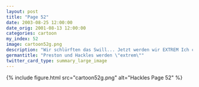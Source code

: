 ```yaml
---
layout: post
title: "Page 52"
date: 2003-08-25 12:00:00
date_orig: 2001-08-13 12:00:00
categories: cartoon
my_index: 52
image: cartoon52g.png
description: "Wir schlürften das Swill... Jetzt werden wir EXTREM Ich code mit Lambda-Ausdrücken um die Werte im Geltungsbereich zu behalten Was macht es Wer weisz Ich sende eine #pragma Direktive an den Preprozessor Ich denke ihr beiden habt eine andere Definition von \"Extrem\" als die meisten Leute hackles preston hazel"
germantitle: "Preston und Hackles werden \"extrem\""
twitter_card_type: summary_large_image
---
```


{% include figure.html src="cartoon52g.png" alt="Hackles Page 52"  %}
